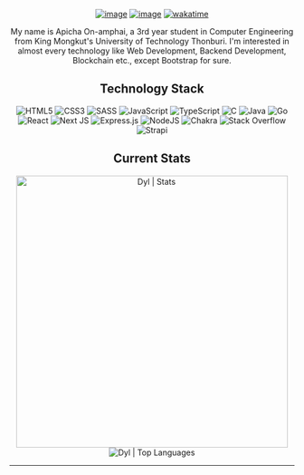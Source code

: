 
<div align="center">

[![image](https://img.shields.io/badge/Facebook-1877F2?style=for-the-badge&logo=facebook&logoColor=white)](https://www.facebook.com/apicha.onamphai/) [![image](https://img.shields.io/badge/Instagram-E4405F?style=for-the-badge&logo=instagram&logoColor=white)](https://www.instagram.com/dyldarab/)
[![wakatime](https://wakatime.com/badge/user/2fef6451-c15b-4ad2-8475-b24ddaa184c2.svg)](https://wakatime.com/@2fef6451-c15b-4ad2-8475-b24ddaa184c2)

</div>

<p align=center>
My name is Apicha On-amphai, a 3rd year student in Computer Engineering from King Mongkut's University of Technology Thonburi. I'm interested in almost every technology like Web Development, Backend Development, Blockchain etc., except Bootstrap for sure. 
</p>

<h2 align="center">Technology Stack</h2>

<div align="center">
  
![HTML5](https://img.shields.io/badge/html5-%23E34F26.svg?style=for-the-badge&logo=html5&logoColor=white) ![CSS3](https://img.shields.io/badge/css3-%231572B6.svg?style=for-the-badge&logo=css3&logoColor=white) ![SASS](https://img.shields.io/badge/SASS-hotpink.svg?style=for-the-badge&logo=SASS&logoColor=white) ![JavaScript](https://img.shields.io/badge/javascript-%23323330.svg?style=for-the-badge&logo=javascript&logoColor=%23F7DF1E) ![TypeScript](https://img.shields.io/badge/typescript-%23007ACC.svg?style=for-the-badge&logo=typescript&logoColor=white) ![C](https://img.shields.io/badge/c-%2300599C.svg?style=for-the-badge&logo=c&logoColor=white) ![Java](https://img.shields.io/badge/java-%23ED8B00.svg?style=for-the-badge&logo=java&logoColor=white) ![Go](https://img.shields.io/badge/go-%2300ADD8.svg?style=for-the-badge&logo=go&logoColor=white) ![React](https://img.shields.io/badge/react-%2320232a.svg?style=for-the-badge&logo=react&logoColor=%2361DAFB) ![Next JS](https://img.shields.io/badge/Next-black?style=for-the-badge&logo=next.js&logoColor=white) ![Express.js](https://img.shields.io/badge/express.js-%23404d59.svg?style=for-the-badge&logo=express&logoColor=%2361DAFB) ![NodeJS](https://img.shields.io/badge/node.js-6DA55F?style=for-the-badge&logo=node.js&logoColor=white) ![Chakra](https://img.shields.io/badge/chakra-%234ED1C5.svg?style=for-the-badge&logo=chakraui&logoColor=white) ![Stack Overflow](https://img.shields.io/badge/-Stackoverflow-FE7A16?style=for-the-badge&logo=stack-overflow&logoColor=white) ![Strapi](https://img.shields.io/badge/strapi-%232E7EEA.svg?style=for-the-badge&logo=strapi&logoColor=white) 

</div>

<h2 align="center">Current Stats</h2>

<!--
![Anurag's GitHub stats](https://github-readme-stats.vercel.app/api?username=DylDarab&show_icons=true&theme=radical)
[![Top Langs](https://github-readme-stats.vercel.app/api/top-langs/?username=DylDarab&layout=compact&theme=radical)](https://github.com/anuraghazra/github-readme-stats)
-->
<p align=center>

<img width="480px" src="https://github-readme-stats.vercel.app/api?username=DylDarab&hide_border=true&show_icons=true&include_all_commits=true&count_private=true&line_height=21&theme=radical" alt="Dyl | Stats" />

<img src="https://github-readme-stats.vercel.app/api/top-langs/?username=DylDarab&hide_border=true&layout=compact&theme=radical" alt="Dyl | Top Languages" />

</p>

---
